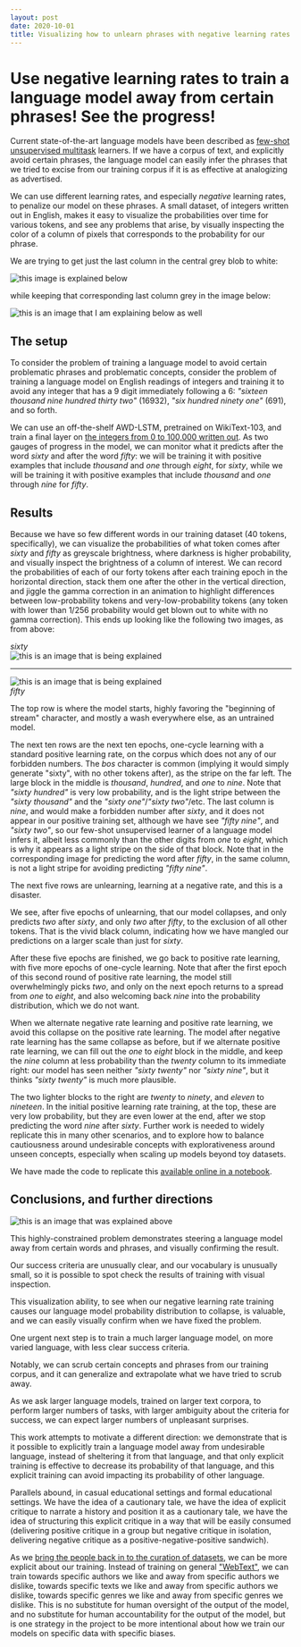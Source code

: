 ```yaml
---
layout: post
date: 2020-10-01
title: Visualizing how to unlearn phrases with negative learning rates
---
```


# Use negative learning rates to train a language model away from certain phrases! See the progress!

Current state-of-the-art language models have been described as [few-shot](https://arxiv.org/abs/2005.14165) [unsupervised multitask](https://github.com/openai/gpt-2) learners. If we have a corpus of text, and explicitly avoid certain phrases, the language model can easily infer the phrases that we tried to excise from our training corpus if it is as effective at analogizing as advertised.

We can use different learning rates, and especially _negative_ learning rates, to penalize our model on these phrases. A small dataset, of integers written out in English, makes it easy to visualize the probabilities over time for various tokens, and see any problems that arise, by visually inspecting the color of a column of pixels that corresponds to the probability for our phrase.

We are trying to get just the last column in the central grey blob to white:

![this image is explained below](/assets/after-sixty.gif)

while keeping that corresponding last column grey in the image below:

![this is an image that I am explaining below as well](/assets/after-fifty.gif)

## The setup

To consider the problem of training a language model to avoid certain problematic phrases and problematic concepts, consider the problem of training a language model on English readings of integers and training it to avoid any integer that has a 9 digit immediately following a 6: _"sixteen thousand nine hundred thirty two"_ (16932), _"six hundred ninety one"_ (691), and so forth.

We can use an off-the-shelf AWD-LSTM, pretrained on WikiText-103, and train a final layer on [the integers from 0 to 100,000 written out](https://www.leebutterman.com/2020/09/30/human-numbers-100k.html). As two gauges of progress in the model, we can monitor what it predicts after the word _sixty_ and after the word _fifty_: we will be training it with positive examples that include _thousand_ and _one_ through _eight_, for _sixty_, while we will be training it with positive examples that include _thousand_ and _one_ through _nine_ for _fifty_.

## Results

Because we have so few different words in our training dataset (40 tokens, specifically), we can visualize the probabilities of what token comes after _sixty_ and _fifty_ as greyscale brightness, where darkness is higher probability, and visually inspect the brightness of a column of interest. We can record the probabilities of each of our forty tokens after each training epoch in the horizontal direction, stack them one after the other in the vertical direction, and jiggle the gamma correction in an animation to highlight differences between low-probability tokens and very-low-probability tokens (any token with lower than 1/256 probability would get blown out to white with no gamma correction). This ends up looking like the following two images, as from above:

_sixty_<br>![this is an image that is being explained](/assets/after-sixty.gif)<hr>![this is an image that is being explained](/assets/after-fifty.gif)<br>_fifty_

The top row is where the model starts, highly favoring the "beginning of stream" character, and mostly a wash everywhere else, as an untrained model.

The next ten rows are the next ten epochs, one-cycle learning with a standard positive learning rate, on the corpus which does not any of our forbidden numbers. The _bos_ character is common (implying it would simply generate "sixty", with no other tokens after), as the stripe on the far left. The large block in the middle is _thousand_, _hundred_, and _one_ to _nine_. Note that _"sixty hundred"_ is very low probability, and is the light stripe between the _"sixty thousand"_ and the _"sixty one"_/_"sixty two"_/etc. The last column is _nine_, and would make a forbidden number after _sixty_, and it does not appear in our positive training set, although we have see _"fifty nine"_, and _"sixty two"_, so our few-shot unsupervised learner of a language model infers it, albeit less commonly than the other digits from _one_ to _eight_, which is why it appears as a light stripe on the side of that block. Note that in the corresponding image for predicting the word after _fifty_, in the same column, is not a light stripe for avoiding predicting _"fifty nine"_.

The next five rows are unlearning, learning at a negative rate, and this is a disaster.

We see, after five epochs of unlearning, that our model collapses, and only predicts _two_ after _sixty_, and only _two_ after _fifty_, to the exclusion of all other tokens. That is the vivid black column, indicating how we have mangled our predictions on a larger scale than just for _sixty_.

After these five epochs are finished, we go back to positive rate learning, with five more epochs of one-cycle learning. Note that after the first epoch of this second round of positive rate learning, the model still overwhelmingly picks _two_, and only on the next epoch returns to a spread from _one_ to _eight_, and also welcoming back _nine_ into the probability distribution, which we do not want.

When we alternate negative rate learning and positive rate learning, we avoid this collapse on the positive rate learning. The model after negative rate learning has the same collapse as before, but if we alternate positive rate learning, we can fill out the _one_ to _eight_ block in the middle, and keep the _nine_ column at less probability than the _twenty_ column to its immediate right: our model has seen neither _"sixty twenty"_ nor _"sixty nine"_, but it thinks _"sixty twenty"_ is much more plausible.

The two lighter blocks to the right are _twenty_ to _ninety_, and _eleven_ to _nineteen_. In the initial positive learning rate training, at the top, these are very low probability, but they are even lower at the end, after we stop predicting the word _nine_ after _sixty_. Further work is needed to widely replicate this in many other scenarios, and to explore how to balance cautiousness around undesirable concepts with explorativeness around unseen concepts, especially when scaling up models beyond toy datasets.

We have made the code to replicate this [available online in a notebook](https://github.com/lsb/obscene-numbers/blob/trunk/obscene-numbers.ipynb).

## Conclusions, and further directions

![this is an image that was explained above](/assets/after-sixty.gif)

This highly-constrained problem demonstrates steering a language model away from certain words and phrases, and visually confirming the result.

Our success criteria are unusually clear, and our vocabulary is unusually small, so it is possible to spot check the results of training with visual inspection.

This visualization ability, to see when our negative learning rate training causes our language model probability distribution to collapse, is valuable, and we can easily visually confirm when we have fixed the problem.

One urgent next step is to train a much larger language model, on more varied language, with less clear success criteria.

Notably, we can scrub certain concepts and phrases from our training corpus, and it can generalize and extrapolate what we have tried to scrub away.

As we ask larger language models, trained on larger text corpora, to perform larger numbers of tasks, with larger ambiguity about the criteria for success, we can expect larger numbers of unpleasant surprises.

This work attempts to motivate a different direction: we demonstrate that is it possible to explicitly train a language model away from undesirable language, instead of sheltering it from that language, and that only explicit training is effective to decrease its probability of that language, and this explicit training can avoid impacting its probability of other language.

Parallels abound, in casual educational settings and formal educational settings. We have the idea of a cautionary tale, we have the idea of explicit critique to narrate a history and position it as a cautionary tale, we have the idea of structuring this explicit critique in a way that will be easily consumed (delivering positive critique in a group but negative critique in isolation, delivering negative critique as a positive-negative-positive sandwich).

As we [bring the people back in to the curation of datasets](https://arxiv.org/abs/2007.07399), we can be more explicit about our training. Instead of training on general ["WebText"](https://arxiv.org/abs/2005.14165), we can train towards specific authors we like and away from specific authors we dislike, towards specific texts we like and away from specific authors we dislike, towards specific genres we like and away from specific genres we dislike. This is no substitute for human oversight of the output of the model, and no substitute for human accountability for the output of the model, but is one strategy in the project to be more intentional about how we train our models on specific data with specific biases.
